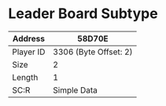 
#  Leader Board Subtype
Address   | 58D70E
----------|-------------
Player ID | 3306 (Byte Offset: 2)
Size 	  | 2
Length 	  | 1
SC:R      | Simple Data


